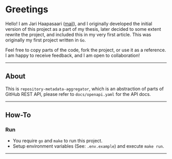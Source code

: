 # Greetings

Hello! I am Jari Haapasaari ([mail](mailto:haapjari@gmail.com)), and I originally developed the initial version of this project as a part of my thesis, later decided to some extent rewrite the project, and included this in my very first article. This was originally my first project written in `Go`.

Feel free to copy parts of the code, fork the project, or use it as a reference. I am happy to receive feedback, and I am open to collaboration!

***

## About

This is `repository-metadata-aggregator`, which is an abstraction of parts of GitHub REST API, please refer to `docs/openapi.yaml` for the API docs. 

***

## How-To

### Run

- You require `go` and `make` to run this project.
- Setup environment variables (See: `.env.example`) and execute `make run`.

***
